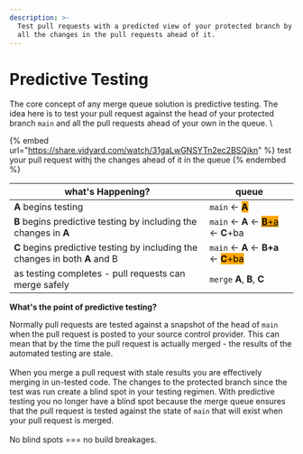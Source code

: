```yaml
---
description: >-
  Test pull requests with a predicted view of your protected branch by including
  all the changes in the pull requests ahead of it.
---
```


# Predictive Testing

The core concept of any merge queue solution is predictive testing. The idea here is to test your pull request against the head of your protected branch `main` and all the pull requests ahead of your own in the queue.  \


{% embed url="https://share.vidyard.com/watch/31gaLwGNSYTn2ec2BSQjkn" %}
test your pull request withj the changes ahead of it in the queue
{% endembed %}



<table><thead><tr><th width="331">what's Happening?</th><th>queue</th></tr></thead><tbody><tr><td><strong>A</strong> begins testing</td><td><code>main</code> &#x3C;- <mark style="background-color:orange;"><strong>A</strong></mark></td></tr><tr><td><strong>B</strong> begins predictive testing by including the changes in <strong>A</strong></td><td><code>main</code> &#x3C;- <strong>A</strong> &#x3C;- <a data-footnote-ref href="#user-content-fn-1"><mark style="background-color:orange;"><strong>B</strong>+a</mark></a> &#x3C;- <strong>C</strong>+ba</td></tr><tr><td><strong>C</strong> begins predictive testing by including the changes in both <strong>A</strong> and B</td><td><code>main</code> &#x3C;- <strong>A</strong> &#x3C;- <strong>B+a</strong>  &#x3C;- <mark style="background-color:orange;"><strong>C</strong>+ba</mark></td></tr><tr><td>as testing completes - pull requests can merge safely</td><td><code>merge</code> <strong>A</strong>, <strong>B</strong>, <strong>C</strong></td></tr></tbody></table>

**What's the point of predictive testing?**

Normally pull requests are tested against a snapshot of the head of `main` when the pull request is posted to your source control provider. This can mean that by the time the pull request is actually merged - the results of the automated testing are stale. \
\
When you merge a pull request with stale results you are effectively merging in un-tested code. The changes to the protected branch since the test was run create a blind spot in your testing regimen. With predictive testing you no longer have a blind spot because the merge queue ensures that the pull request is tested against the state of `main` that will exist when your pull request is merged. \
\
No blind spots === no build breakages.



[^1]: 
